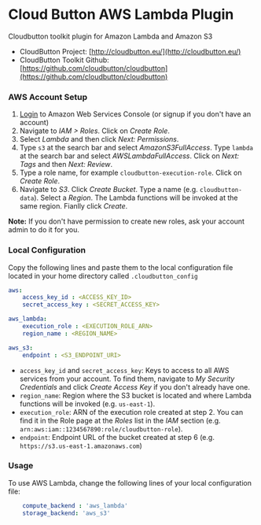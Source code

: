 # Cloud Button AWS Lambda Plugin
Cloudbutton toolkit plugin for Amazon Lambda and Amazon S3

- CloudButton Project: [http://cloudbutton.eu/](http://cloudbutton.eu/)
- CloudButton Toolkit Github: [https://github.com/cloudbutton/cloudbutton](https://github.com/cloudbutton/cloudbutton)

### AWS Account Setup

 1. [Login](https://console.aws.amazon.com/?nc2=h_m_mc) to Amazon Web Services Console (or signup if you don't have an account)
 2. Navigate to *IAM > Roles*. Click on *Create Role*.
 3. Select *Lambda* and then click *Next: Permissions*.
 4. Type `s3` at the search bar and select *AmazonS3FullAccess*. Type `lambda` at the search bar and select *AWSLambdaFullAccess*. Click on *Next: Tags* and then *Next: Review*.
 5. Type a role name, for example `cloudbutton-execution-role`. Click on *Create Role*.
 6. Navigate to *S3*. Click *Create Bucket*. Type a name (e.g. `cloudbutton-data`). Select a *Region*. The Lambda functions will be invoked at the same region. Fianlly click *Create*.

**Note:**  If you don't have permission to create new roles, ask your account admin to do it for you.

### Local Configuration

Copy the following lines and paste them to the local configuration file located in your home directory called `.cloudbutton_config`

```yaml
aws:
    access_key_id : <ACCESS_KEY_ID>
    secret_access_key : <SECRET_ACCESS_KEY>

aws_lambda:
    execution_role : <EXECUTION_ROLE_ARN>
    region_name : <REGION_NAME>

aws_s3:
    endpoint : <S3_ENDPOINT_URI>
```

 - `access_key_id` and `secret_access_key`: Keys to access to all AWS services from your account. To find them, navigate to *My Security Credentials* and click *Create Access Key* if you don't already have one.
 - `region_name`: Region where the S3 bucket is located and where Lambda functions will be invoked (e.g. `us-east-1`).
 - `execution_role`: ARN of the execution role created at step 2. You can find it in the Role page at the *Roles* list in the *IAM* section (e.g. `arn:aws:iam::1234567890:role/cloudbutton-role`).
- `endpoint`: Endpoint URL of the bucket created at step 6 (e.g. `https://s3.us-east-1.amazonaws.com`)

### Usage

To use AWS Lambda, change the following lines of your local configuration file:
```yaml
    compute_backend : 'aws_lambda'
    storage_backend: 'aws_s3'
```
